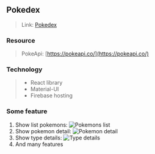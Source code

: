 ## Pokedex

> Link: [Pokedex](https://pokedex-3bade.web.app/)

### Resource 

> PokeApi: [https://pokeapi.co/](https://pokeapi.co/)

### Technology

> - React library
> - Material-UI
> - Firebase hosting

### Some feature

1. Show list pokemons:  ![Pokemons list](https://drive.google.com/file/d/15KQ-rK-sQLWJ45jZz8LflJa-YVMwaxFR/view?usp=sharing)
2. Show pokemon detail: ![Pokemon detail](https://drive.google.com/file/d/1fRX4t8xLoBQ2DUeFyvj4lMLc-nBk2MLt/view)
3. Show type details: ![Type details](https://drive.google.com/file/d/13qQhUdyv9FfuIyDV0h4QelkM5Zm2bsw0/view?usp=sharing)
4. And many features
